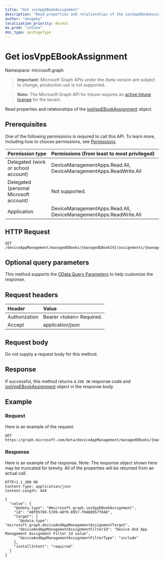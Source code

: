 ```yaml
---
title: "Get iosVppEBookAssignment"
description: "Read properties and relationships of the iosVppEBookAssignment object."
author: "dougeby"
localization_priority: Normal
ms.prod: "intune"
doc_type: apiPageType
---
```


# Get iosVppEBookAssignment

Namespace: microsoft.graph

> **Important:** Microsoft Graph APIs under the /beta version are subject to change; production use is not supported.

> **Note:** The Microsoft Graph API for Intune requires an [active Intune license](https://go.microsoft.com/fwlink/?linkid=839381) for the tenant.

Read properties and relationships of the [iosVppEBookAssignment](../resources/intune-books-iosvppebookassignment.md) object.

## Prerequisites
One of the following permissions is required to call this API. To learn more, including how to choose permissions, see [Permissions](/graph/permissions-reference).

|Permission type|Permissions (from least to most privileged)|
|:---|:---|
|Delegated (work or school account)|DeviceManagementApps.Read.All, DeviceManagementApps.ReadWrite.All|
|Delegated (personal Microsoft account)|Not supported.|
|Application|DeviceManagementApps.Read.All, DeviceManagementApps.ReadWrite.All|

## HTTP Request
<!-- {
  "blockType": "ignored"
}
-->
``` http
GET /deviceAppManagement/managedEBooks/{managedEBookId}/assignments/{managedEBookAssignmentId}
```

## Optional query parameters
This method supports the [OData Query Parameters](/graph/query-parameters) to help customize the response.

## Request headers
|Header|Value|
|:---|:---|
|Authorization|Bearer &lt;token&gt; Required.|
|Accept|application/json|

## Request body
Do not supply a request body for this method.

## Response
If successful, this method returns a `200 OK` response code and [iosVppEBookAssignment](../resources/intune-books-iosvppebookassignment.md) object in the response body.

## Example

### Request
Here is an example of the request.
``` http
GET https://graph.microsoft.com/beta/deviceAppManagement/managedEBooks/{managedEBookId}/assignments/{managedEBookAssignmentId}
```

### Response
Here is an example of the response. Note: The response object shown here may be truncated for brevity. All of the properties will be returned from an actual call.
``` http
HTTP/1.1 200 OK
Content-Type: application/json
Content-Length: 444

{
  "value": {
    "@odata.type": "#microsoft.graph.iosVppEBookAssignment",
    "id": "48f05789-5789-48f0-8957-f0488957f048",
    "target": {
      "@odata.type": "microsoft.graph.deviceAndAppManagementAssignmentTarget",
      "deviceAndAppManagementAssignmentFilterId": "Device And App Management Assignment Filter Id value",
      "deviceAndAppManagementAssignmentFilterType": "include"
    },
    "installIntent": "required"
  }
}
```






